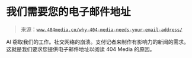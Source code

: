 <!--yml

分类：未分类

日期：2024 年 05 月 27 日 15:12:27

-->

# 我们需要您的电子邮件地址

> 来源：[`www.404media.co/why-404-media-needs-your-email-address/`](https://www.404media.co/why-404-media-needs-your-email-address/)

AI 窃取我们的工作。社交网络的崩溃。支付记者来制作有影响力的新闻的需求。这就是我们要求您提供电子邮件地址以阅读 404 Media 的原因。
